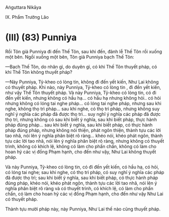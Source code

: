 Aṅguttara Nikāya

IX. Phẩm Trưởng Lão

# (III) (83) Punniya

Rồi Tôn giả Punniya đi đến Thế Tôn, sau khi đến, đảnh lễ Thế Tôn rồi xuống một bên. Ngồi xuống một bên, Tôn giả Punniya bạch Thế Tôn:

—Bạch Thế Tôn, do nhân gì, do duyên gì, có khi Thế Tôn thuyết pháp, có khi Thế Tôn không thuyết pháp?

—Này Punniya, Tỷ-kheo có lòng tin, không đi đến yết kiến, Như Lai không có thuyết pháp. Khi nào, này Punniya, Tỷ-kheo có lòng tin , đi đến yết kiến, như vậy Thế Tôn thuyết pháp. Và này Punniya, Tỷ-kheo có lòng tin, có đi đến yết kiến, nhưng không có hầu hạ... có hầu hạ nhưng không hỏi.. có hỏi nhưng không có lóng tai nghe pháp... có lóng tai nghe pháp, nhưng sau khi nghe, không thọ trì pháp... sau khi nghe, có thọ trì pháp, nhưng không suy nghĩ ý nghĩa các pháp đã được thọ trì... suy nghĩ ý nghĩa các pháp đã được thọ trì, nhưng không có sau khi biết ý nghĩa, sau khi biết pháp, thực hành pháp đúng pháp... sau khi biết ý nghĩa, sau khi biết pháp, có thực hành pháp đúng pháp, nhưng không nói thiện, phát ngôn thiện, thành tựu các lời tao nhã, nói lên ý nghĩa phân biệt rõ ràng... khéo nói, khéo phát ngôn, thành tựu các lời tao nhã, nói lên ý nghĩa phân biệt rõ ràng, nhưng không có thuyết trình, không có khích lệ, không có làm cho phấn chấn, không có làm cho hoan hỷ các vị đồng Phạm hạnh, cho đến như vậy, Như Lai không thuyết pháp.

Và này Punniya, Tỷ-kheo có lòng tin, có đi đến yết kiến, có hầu hạ, có hỏi, có lóng tai nghe; sau khi nghe, có thọ trì pháp, có suy nghĩ ý nghĩa các pháp đã được thọ trì; sau khi biết ý nghĩa, sau khi biết pháp, có thực hành pháp đúng pháp, khéo nói, khéo phát ngôn, thành tựu các lời tao nhã, nói lên ý nghĩa phân biệt rõ ràng và có thuyết trình, có khích lệ, có làm cho phấn chấn, có làm cho hoan hỷ các vị đồng Phạm hạnh, cho đến như vậy Như Lai có thuyết pháp.

Thành tựu mười pháp này, này Punniya, Như Lai thế nào cũng thuyết pháp.

